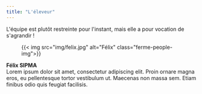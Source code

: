 ```yaml
---
title: "L'éleveur"
---
```


L'équipe est plutôt restreinte pour l'instant, mais elle a pour vocation de s'agrandir !

<div class="ferme-media">
  <figure class="media-left ferme-people-figure">
    {{< img src="img/felix.jpg" alt="Félix" class="ferme-people-img">}}
  </figure>
  <div class="media-content">
    <div class="content">
      <strong>Félix SIPMA</strong>
      <br>
      Lorem ipsum dolor sit amet, consectetur adipiscing elit. Proin ornare magna eros, eu pellentesque tortor vestibulum ut. Maecenas non massa sem. Etiam finibus odio quis feugiat facilisis.
    </div>
  </div>
</div>
